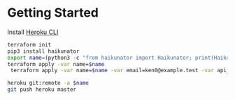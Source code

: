 # Getting Started

Install
[Heroku CLI](https://devcenter.heroku.com/articles/heroku-cli#download-and-install)

```sh
terraform init
pip3 install haikunator
export name=(python3 -c "from haikunator import Haikunator; print(Haikunator().haikunate())")
terraform apply -var name=$name
 terraform apply -var name=$name -var email=ken0@example.test -var api_key=blah-blah-blah

heroku git:remote -a $name
git push heroku master
```
